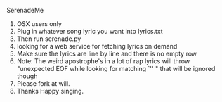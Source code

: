 SerenadeMe
1. OSX users only 
2. Plug in whatever song lyric you want into lyrics.txt
3. Then run serenade.py
4. looking for a web service for fetching lyrics on demand
5. Make sure the lyrics are line by line and there is no empty row
6. Note: The weird apostrophe's in a lot of rap lyrics will throw "unexpected EOF while looking for matching `'' " that will be ignored though
7. Please fork at will.
8. Thanks Happy singing.
